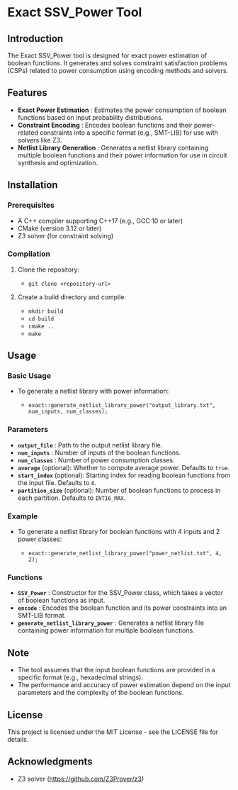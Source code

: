 # Exact SSV_Power Tool

## Introduction

The Exact SSV_Power tool is designed for exact power estimation of boolean functions. It generates and solves constraint satisfaction problems (CSPs) related to power consumption using encoding methods and solvers.

## Features

  * **Exact Power Estimation** : Estimates the power consumption of boolean functions based on input probability distributions.
  * **Constraint Encoding** : Encodes boolean functions and their power-related constraints into a specific format (e.g., SMT-LIB) for use with solvers like Z3.
  * **Netlist Library Generation** : Generates a netlist library containing multiple boolean functions and their power information for use in circuit synthesis and optimization.

## Installation

### Prerequisites

  * A C++ compiler supporting C++17 (e.g., GCC 10 or later)
  * CMake (version 3.12 or later)
  * Z3 solver (for constraint solving)

### Compilation

  1. Clone the repository:

     * `git clone <repository-url>`

  2. Create a build directory and compile:

     * `mkdir build`
     * `cd build`
     * `cmake ..`
     * `make`

## Usage

### Basic Usage

  * To generate a netlist library with power information:

     * `exact::generate_netlist_library_power("output_library.txt", num_inputs, num_classes);`

### Parameters

  * **`output_file`** : Path to the output netlist library file.
  * **`num_inputs`** : Number of inputs of the boolean functions.
  * **`num_classes`** : Number of power consumption classes.
  * **`average`** (optional): Whether to compute average power. Defaults to `true`.
  * **`start_index`** (optional): Starting index for reading boolean functions from the input file. Defaults to `0`.
  * **`partition_size`** (optional): Number of boolean functions to process in each partition. Defaults to `INT16_MAX`.

### Example

  * To generate a netlist library for boolean functions with 4 inputs and 2 power classes:

     * `exact::generate_netlist_library_power("power_netlist.txt", 4, 2);`

### Functions

  * **`SSV_Power`** : Constructor for the SSV_Power class, which takes a vector of boolean functions as input.
  * **`encode`** : Encodes the boolean function and its power constraints into an SMT-LIB format.
  * **`generate_netlist_library_power`** : Generates a netlist library file containing power information for multiple boolean functions.

## Note

  * The tool assumes that the input boolean functions are provided in a specific format (e.g., hexadecimal strings).
  * The performance and accuracy of power estimation depend on the input parameters and the complexity of the boolean functions.

## License

This project is licensed under the MIT License - see the LICENSE file for details.

## Acknowledgments

  * Z3 solver (https://github.com/Z3Prover/z3)
